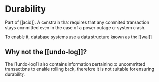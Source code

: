 # Durability
Part of [[acid]]. A constrain that requires that any commited transaction stays committed even in the case of a power outage or system crash.

To enable it, database systems use a data structure known as the [[wal]]

## Why not the [[undo-log]]?
The [[undo-log]] also contains information pertaining to uncommitted transactions to enable rolling back, therefore it is not suitable for ensuring durability.
